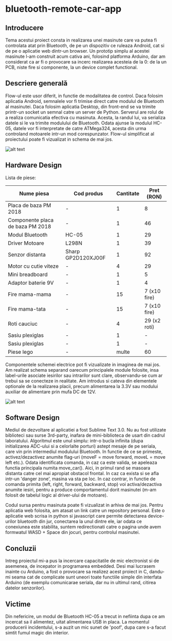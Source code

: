# bluetooth-remote-car-app

## Introducere

Tema acestui proiect consta in realizarea unei masinute care va putea fi controlata atat prin Bluetooth, de pe un dispozitiv ce ruleaza Android, cat si de pe o aplicatie web dintr-un browser. Un prototip simplu al acestei masinute l-am construit acum cativa ani, folosind platforma Arduino, dar am considerat ca ar fi o provocare sa incerc realizarea acesteia de la 0: de la un PCB, niste fire si componente, la un device complet functional.

## Descriere generală

Flow-ul este usor diferit, in functie de modalitatea de control. Daca folosim aplicatia Android, semnalele vor fi trimise direct catre modulul de Bluetooth al masinutei. Daca folosim aplicatia Desktop, din front-end se va trimite printr-un socket un semnal catre un server de Python. Serverul are rolul de a realiza comunicatia efectiva cu masinuta. Acesta, la randul lui, va serializa datele si le va trimite modulului de Bluetooth.
Odata ajunse la modulul HC-05, datele vor fi interpretate de catre ATMega324, acesta din urma controland motoarele intr-un mod corespunzator. Flow-ul simplificat al proiectului poate fi vizualizat in schema de mai jos.

![alt text](https://github.com/PopAdi/bluetooth-remote-car-app/blob/master/_images/img_1.png)

## Hardware Design

Lista de piese:

| Nume piesa                       	| Cod produs         	| Cantitate 	| Pret (RON)   	|
|----------------------------------	|--------------------	|-----------	|--------------	|
| Placa de baza PM 2018            	| -                  	| 1         	| 8            	|
| Componente placa de baza PM 2018 	| -                  	| 1         	| 46           	|
| Modul Bluetooth                  	| HC-05              	| 1         	| 29           	|
| Driver Motoare                   	| L298N              	| 1         	| 39           	|
| Senzor distanta                  	| Sharp GP2D120XJ00F 	| 1         	| 92           	|
| Motor cu cutie viteze            	| -                  	| 4         	| 29           	|
| Mini breadboard                  	| -                  	| 1         	| 5            	|
| Adaptor baterie 9V               	| -                  	| 1         	| 4            	|
| Fire mama-mama                   	| -                  	| 15        	| 7 (x10 fire) 	|
| Fire mama-tata                   	| -                  	| 15        	| 7 (x10 fire) 	|
| Roti cauciuc                     	| -                  	| 4         	| 29 (x2 roti) 	|
| Sasiu plexiglas                  	| -                  	| 1         	| -            	|
| Sasiu plexiglas                  	| -                  	| 1         	| -            	|
| Piese lego                       	| -                  	| multe     	| 60           	|

Componentele schemei electrice pot fi vizualizate in imaginea de mai jos. Am realizat schema separand oarecum principalele module folosite, insa label-urile asociate iesirilor sau intrarilor sunt clare, observandu-se cum ar trebui sa se conecteze in realitate. Am introdus si cateva din elementele optionale de la realizarea placii, precum alimentarea la 3.3V sau modului auxiliar de alimentare prin mufa DC de 12V.

![alt text](https://github.com/PopAdi/bluetooth-remote-car-app/blob/master/_images/img_2.png)

## Software Design
Mediul de dezvoltare al aplicatiei a fost Sublime Text 3.0. Nu au fost utilizate biblioteci sau surse 3rd-party, inafara de mini-biblioteca de usart din cadrul laboratului. Algoritmul este unul simplu: intr-o bucla infinita (dupa initializarea ADC-ului si a celorlalte porturi) astept mesaje de pe seriala, care vin prin intermediul modulului Bluetooth. In functie de ce se primeste, activez/dezactivez anumite flag-uri (moveF = move forward, moveL = move left etc.). Odata identificata comanda, in caz ca este valida, se apeleaza functia principala numita move_car(). Aici, in primul rand se masoara distanta catre cel mai apropiat obstacol frontal. In caz ca exista si se afla intr-un 'danger zone', masina va sta pe loc. In caz contrar, in functie de comanda primita (left, right, forward, backward, stop) voi activa/dezactiva anumite iesiri, pentru a produce comportamentul dorit masinutei (m-am folosit de tabelul logic al driver-ului de motoare).

Codul sursa pentru masinuta poate fi vizualizat in arhiva de mai jos. Pentru aplicatia web folosita, am atasat un link catre un repository personal. Este o aplicatie web scrisa in python si javascript care permite detectarea device-urilor bluetooth din jur, conectarea la unul dintre ele, iar odata ce conexiunea este stabilita, suntem redirectionati catre o pagina unde avem formwatul WASD + Space din jocuri, pentru controlul masinutei.

## Concluzii 
 Intreg proiectul mi-a pus la incercare capacitatile de mic electronist si de asemenea, de incepator in programarea embedded. Desi mai lucrasem inainte cu Arduino, a fost o provocare sa realizez acest proiect in C, dandu-mi seama cat de complicate sunt uneori toate functiile simple din interfata Arduino (de exemplu comunicarae seriala, dar nu in ultimul rand, citirea datelor senzorilor).

## Victime
Din nefericire, un modul de Bluetooth HC-05 a trecut in nefiinta dupa ce am incercat sa il alimentez, uitat alimentarea USB in placa. La momentul producerii incidentului, s-a auzit un mic sunet de 'poof', dupa care s-a facut simtit fumul magic din interior.
